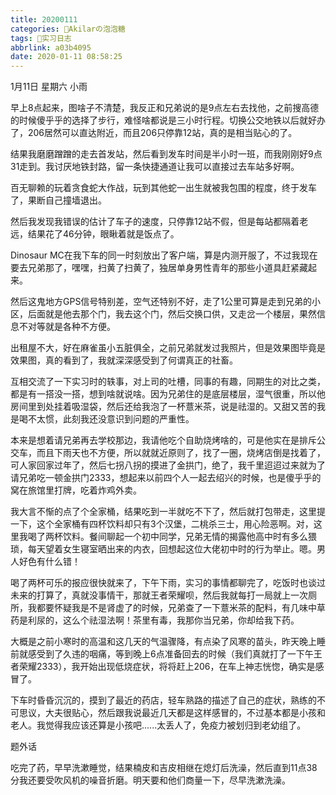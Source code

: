 ```yaml
---
title: 20200111
categories: 🍬Akilarの泡泡糖
tags: 💼实习日志
abbrlink: a03b4095
date: 2020-01-11 08:58:25
---
```

1月11日 星期六 小雨

早上8点起来，图啥子不清楚，我反正和兄弟说的是9点左右去找他，之前搜高德的时候傻乎乎的选择了步行，难怪啥都说是三小时行程。切换公交地铁以后就好办了，206居然可以直达附近，而且206只停靠12站，真的是相当贴心的了。

结果我磨磨蹭蹭的走去首发站，然后看到发车时间是半小时一班，而我刚刚好9点31走到。我讨厌地铁封路，留一条快捷通道让我可以直接过去车站多好啊。

百无聊赖的玩着贪食蛇大作战，玩到其他蛇一出生就被我包围的程度，终于发车了，果断自己撞墙退出。

然后我发现我错误的估计了车子的速度，只停靠12站不假，但是每站都隔着老远，结果花了46分钟，眼瞅着就是饭点了。

Dinosaur MC在我下车的同一时刻放出了客户端，算是内测开服了，不过我现在要去兄弟那了，嘿嘿，扫黄了扫黄了，独居单身男性青年的那些小道具赶紧藏起来。

然后这鬼地方GPS信号特别差，空气还特别不好，走了1公里可算是走到兄弟的小区，后面就是他去那个门，我去这个门，然后交换口供，又走岔一个楼层，果然信息不对等就是各种不方便。

出租屋不大，好在麻雀虽小五脏俱全，之前兄弟就发过我照片，但是效果图毕竟是效果图，真的看到了，我就深深感受到了何谓真正的社畜。

互相交流了一下实习时的轶事，对上司的吐槽，同事的有趣，同期生的对比之类，都是有一搭没一搭，想到啥就说啥。因为兄弟住的是底层楼层，湿气很重，所以他房间里到处挂着吸湿袋，然后还给我泡了一杯薏米茶，说是祛湿的。又甜又苦的我是喝不太惯，此刻我还没意识到问题的严重性。

本来是想着请兄弟再去学校那边，我请他吃个自助烧烤啥的，可是他实在是排斥公交车，而且下雨天也不方便，所以就就近原则了，找了一圈，烧烤店倒是找着了，可人家回家过年了，然后七拐八拐的摸进了金拱门，绝了，我千里迢迢过来就为了请兄弟吃一顿金拱门2333，想起来以前四个人一起去绍兴的时候，也是傻乎乎的窝在旅馆里打牌，吃着炸鸡外卖。

我大言不惭的点了个全家桶，结果吃到一半就吃不下了，然后就打包带走，这里提一下，这个全家桶有四杯饮料却只有3个汉堡，二桃杀三士，用心险恶啊。对，这里我喝了两杯饮料。餐间聊起一个初中同学，兄弟无情的揭露他高中时有多么猥琐，每天望着女生寝室晒出来的内衣，回想起这位大佬初中时的行为举止。嗯。男人好色有什么错！

喝了两杯可乐的报应很快就来了，下午下雨，实习的事情都聊完了，吃饭时也谈过未来的打算了，真就没事情干，那就王者荣耀呗，然后我就每打一局就上一次厕所，我都要怀疑我是不是肾虚了的时候，兄弟查了一下薏米茶的配料，有几味中草药是利尿的，这么个祛湿法啊！茶里有毒，我那你当兄弟，你却给我下药。

大概是之前小寒时的高温和这几天的气温骤降，有点染了风寒的苗头，昨天晚上睡前就感受到了久违的咽痛，等到晚上6点准备回去的时候（我们真就打了一下午王者荣耀2333），我开始出现低烧症状，将将赶上206，在车上神志恍惚，确实是感冒了。

下车时昏昏沉沉的，摸到了最近的药店，轻车熟路的描述了自己的症状，熟练的不可思议，大夫很贴心，然后跟我说最近几天都是这样感冒的，不过基本都是小孩和老人。我觉得我应该还算是小孩吧......太丢人了，免疫力被划归到老幼组了。

题外话

吃完了药，早早洗漱睡觉，结果楠皮和吉皮相继在熄灯后洗澡，然后直到11点38分我还要受吹风机的噪音折磨。明天要和他们商量一下，尽早洗漱洗澡。
